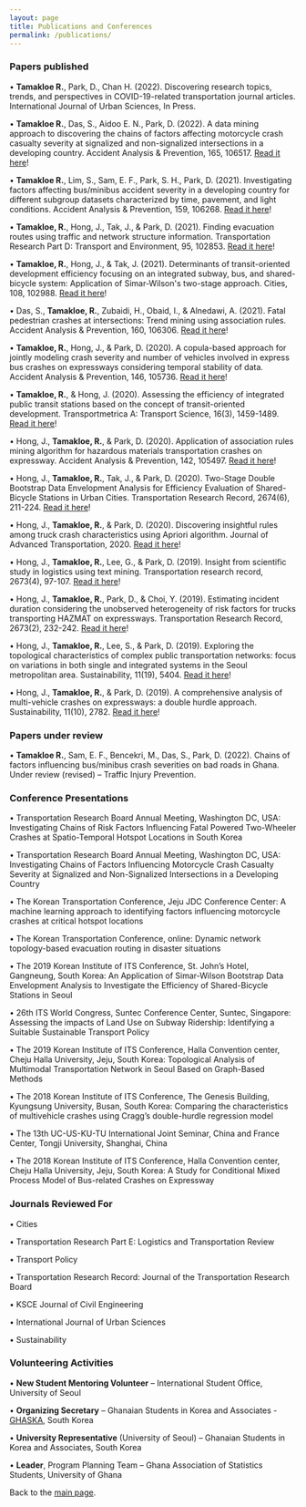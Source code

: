 ```yaml
---
layout: page
title: Publications and Conferences
permalink: /publications/
---
```


### Papers published

• **Tamakloe R.**, Park, D., Chan H. (2022). Discovering research topics, trends, and perspectives in COVID-19-related transportation journal articles. International Journal of Urban Sciences, In Press.

• **Tamakloe R.**, Das, S., Aidoo E. N., Park, D. (2022). A data mining approach to discovering the chains of factors affecting motorcycle crash casualty severity at signalized and non-signalized intersections in a developing country. Accident Analysis & Prevention, 165, 106517. [Read it here](https://www.sciencedirect.com/science/article/pii/S0001457521005480)! 

• **Tamakloe R.**, Lim, S., Sam, E. F., Park, S. H., Park, D. (2021). Investigating factors affecting bus/minibus accident severity in a developing country for different subgroup datasets characterized by time, pavement, and light conditions. Accident Analysis & Prevention, 159, 106268. [Read it here](https://www.sciencedirect.com/science/article/pii/S0001457521002992)! 

• **Tamakloe, R.**, Hong, J., Tak, J., & Park, D. (2021). Finding evacuation routes using traffic and network structure information. Transportation Research Part D: Transport and Environment, 95, 102853. [Read it here](https://www.sciencedirect.com/science/article/pii/S1361920921001565)! 

• **Tamakloe, R.**, Hong, J., & Tak, J. (2021). Determinants of transit-oriented development efficiency focusing on an integrated subway, bus, and shared-bicycle system: Application of Simar-Wilson's two-stage approach. Cities, 108, 102988. [Read it here](https://www.sciencedirect.com/science/article/pii/S0264275120313366)! 

• Das, S., **Tamakloe, R.**, Zubaidi, H., Obaid, I., & Alnedawi, A. (2021). Fatal pedestrian crashes at intersections: Trend mining using association rules. Accident Analysis & Prevention, 160, 106306. [Read it here](https://www.sciencedirect.com/science/article/pii/S0001457521003377)! 

• **Tamakloe, R.**, Hong, J., & Park, D. (2020). A copula-based approach for jointly modeling crash severity and number of vehicles involved in express bus crashes on expressways considering temporal stability of data. Accident Analysis & Prevention, 146, 105736. [Read it here](https://www.sciencedirect.com/science/article/pii/S0001457520309994)! 

• **Tamakloe, R.**, & Hong, J. (2020). Assessing the efficiency of integrated public transit stations based on the concept of transit-oriented development. Transportmetrica A: Transport Science, 16(3), 1459-1489. [Read it here](https://www.sciencedirect.com/org/science/article/pii/S2324993522005103)! 

• Hong, J., **Tamakloe, R.**, & Park, D. (2020). Application of association rules mining algorithm for hazardous materials transportation crashes on expressway. Accident Analysis & Prevention, 142, 105497. [Read it here](https://www.sciencedirect.com/science/article/pii/S0001457519314587)! 

• Hong, J., **Tamakloe, R.**, Tak, J., & Park, D. (2020). Two-Stage Double Bootstrap Data Envelopment Analysis for Efficiency Evaluation of Shared-Bicycle Stations in Urban Cities. Transportation Research Record, 2674(6), 211-224. [Read it here](https://journals.sagepub.com/doi/full/10.1177/0361198120918568)! 

• Hong, J., **Tamakloe, R.**, & Park, D. (2020). Discovering insightful rules among truck crash characteristics using Apriori algorithm. Journal of Advanced Transportation, 2020. [Read it here](https://www.hindawi.com/journals/jat/2020/4323816/)! 

• Hong, J., **Tamakloe, R.**, Lee, G., & Park, D. (2019). Insight from scientific study in logistics using text mining. Transportation research record, 2673(4), 97-107. [Read it here](https://journals.sagepub.com/doi/full/10.1177/0361198119834905)! 

• Hong, J., **Tamakloe, R.**, Park, D., & Choi, Y. (2019). Estimating incident duration considering the unobserved heterogeneity of risk factors for trucks transporting HAZMAT on expressways. Transportation Research Record, 2673(2), 232-242. [Read it here](https://journals.sagepub.com/doi/full/10.1177/0361198119827925)! 

• Hong, J., **Tamakloe, R.**, Lee, S., & Park, D. (2019). Exploring the topological characteristics of complex public transportation networks: focus on variations in both single and integrated systems in the Seoul metropolitan area. Sustainability, 11(19), 5404. [Read it here](https://www.mdpi.com/2071-1050/11/19/5404)! 

• Hong, J., **Tamakloe, R.**, & Park, D. (2019). A comprehensive analysis of multi-vehicle crashes on expressways: a double hurdle approach. Sustainability, 11(10), 2782. [Read it here](https://www.mdpi.com/2071-1050/11/10/2782)! 


### Papers under review

• **Tamakloe R.**, Sam, E. F., Bencekri, M., Das, S., Park, D. (2022). Chains of factors influencing bus/minibus crash severities on bad roads in Ghana. Under review (revised) – Traffic Injury Prevention. 



### Conference Presentations

• Transportation Research Board Annual Meeting, Washington DC, USA: Investigating Chains of Risk Factors Influencing Fatal Powered Two-Wheeler Crashes at Spatio-Temporal Hotspot Locations in South Korea 

• Transportation Research Board Annual Meeting, Washington DC, USA: Investigating Chains of Factors Influencing Motorcycle Crash Casualty Severity at Signalized and Non-Signalized Intersections in a Developing Country 

• The Korean Transportation Conference, Jeju JDC Conference Center: A machine learning approach to identifying factors influencing motorcycle crashes at critical hotspot locations 

• The Korean Transportation Conference, online: Dynamic network topology-based evacuation routing in disaster situations 

• The 2019 Korean Institute of ITS Conference, St. John’s Hotel, Gangneung, South Korea: An Application of Simar-Wilson Bootstrap Data Envelopment Analysis to Investigate the Efficiency of Shared-Bicycle Stations in Seoul 

• 26th ITS World Congress, Suntec Conference Center, Suntec, Singapore: Assessing the impacts of Land Use on Subway Ridership: Identifying a Suitable Sustainable Transport Policy 

• The 2019 Korean Institute of ITS Conference, Halla Convention center, Cheju Halla University, Jeju, South Korea: Topological Analysis of Multimodal Transportation Network in Seoul Based on Graph-Based Methods 

• The 2018 Korean Institute of ITS Conference, The Genesis Building, Kyungsung University, Busan, South Korea: Comparing the characteristics of multivehicle crashes using Cragg’s double-hurdle regression model 

• The 13th UC-US-KU-TU International Joint Seminar, China and France Center, Tongji University, Shanghai, China 

• The 2018 Korean Institute of ITS Conference, Halla Convention center, Cheju Halla University, Jeju, South Korea: A Study for Conditional Mixed Process Model of Bus-related Crashes on Expressway


### Journals Reviewed For

• Cities 

• Transportation Research Part E: Logistics and Transportation Review

• Transport Policy

• Transportation Research Record: Journal of the Transportation Research Board

• KSCE Journal of Civil Engineering

• International Journal of Urban Sciences

• Sustainability


### Volunteering Activities

•	**New Student Mentoring Volunteer** – International Student Office, University of Seoul

•	**Organizing Secretary** – Ghanaian Students in Korea and Associates - [GHASKA](https://www.instagram.com/ghaska_official/?hl=en), South Korea

•	**University Representative** (University of Seoul) – Ghanaian Students in Korea and Associates, South Korea

•	**Leader**, Program Planning Team – Ghana Association of Statistics Students, University of Ghana


Back to the [main page](https://drtamakloe.github.io/).


